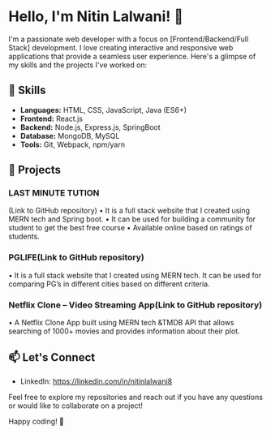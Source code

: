 # Hello, I'm Nitin Lalwani! 👋

I'm a passionate web developer with a focus on [Frontend/Backend/Full Stack] development. I love creating interactive and responsive web applications that provide a seamless user experience. Here's a glimpse of my skills and the projects I've worked on:

## 🔧 Skills

- **Languages:** HTML, CSS, JavaScript, Java (ES6+)
- **Frontend:** React.js
- **Backend:** Node.js, Express.js, SpringBoot
- **Database:** MongoDB, MySQL
- **Tools:** Git, Webpack, npm/yarn

## 🚀 Projects

### LAST MINUTE TUTION
(Link to GitHub repository)
• It is a full stack website that I created using 
MERN tech and Spring boot.
• It can be used for building a community for 
student to get the best free course
• Available online based on ratings of students.

### PGLIFE(Link to GitHub repository)
• It is a full stack website that I created using 
MERN tech. It can be used for comparing PG’s 
in different cities based on different criteria.

### Netflix Clone – Video Streaming App(Link to GitHub repository)
• A Netflix Clone App built using MERN tech 
&TMDB API that allows searching of 1000+ 
movies and provides information about their 
plot.


## 📫 Let's Connect

- LinkedIn: https://linkedin.com/in/nitinlalwani8


Feel free to explore my repositories and reach out if you have any questions or would like to collaborate on a project!

Happy coding! 🚀
